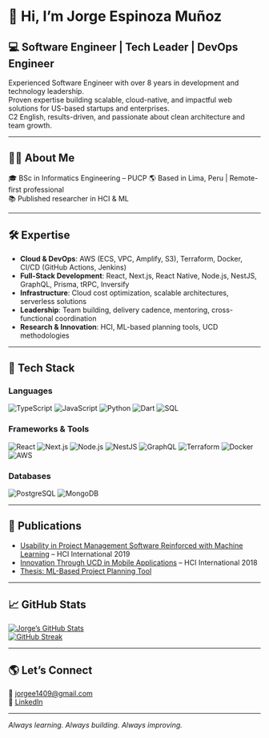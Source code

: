 # 👋 Hi, I’m Jorge Espinoza Muñoz

## 💻 Software Engineer | Tech Leader | DevOps Engineer

Experienced Software Engineer with over 8 years in development and technology leadership.  
Proven expertise building scalable, cloud-native, and impactful web solutions for US-based startups and enterprises.  
C2 English, results-driven, and passionate about clean architecture and team growth.

---

## 🧑‍💼 About Me

🎓 BSc in Informatics Engineering – PUCP
🌎 Based in Lima, Peru | Remote-first professional  
📚 Published researcher in HCI & ML

---

## 🛠️ Expertise

- **Cloud & DevOps**: AWS (ECS, VPC, Amplify, S3), Terraform, Docker, CI/CD (GitHub Actions, Jenkins)
- **Full-Stack Development**: React, Next.js, React Native, Node.js, NestJS, GraphQL, Prisma, tRPC, Inversify
- **Infrastructure**: Cloud cost optimization, scalable architectures, serverless solutions
- **Leadership**: Team building, delivery cadence, mentoring, cross-functional coordination
- **Research & Innovation**: HCI, ML-based planning tools, UCD methodologies

---

## 🧰 Tech Stack

### Languages
![TypeScript](https://img.shields.io/badge/-TypeScript-3178C6?style=flat&logo=typescript&logoColor=white)
![JavaScript](https://img.shields.io/badge/-JavaScript-F7DF1E?style=flat&logo=javascript&logoColor=black)
![Python](https://img.shields.io/badge/-Python-3776AB?style=flat&logo=python&logoColor=white)
![Dart](https://img.shields.io/badge/-Dart-0175C2?style=flat&logo=dart&logoColor=white)
![SQL](https://img.shields.io/badge/-SQL-4479A1?style=flat&logo=postgresql&logoColor=white)

### Frameworks & Tools
![React](https://img.shields.io/badge/-React-61DAFB?style=flat&logo=react&logoColor=black)
![Next.js](https://img.shields.io/badge/-Next.js-000?style=flat&logo=nextdotjs&logoColor=white)
![Node.js](https://img.shields.io/badge/-Node.js-339933?style=flat&logo=node.js&logoColor=white)
![NestJS](https://img.shields.io/badge/-NestJS-E0234E?style=flat&logo=nestjs&logoColor=white)
![GraphQL](https://img.shields.io/badge/-GraphQL-E10098?style=flat&logo=graphql&logoColor=white)
![Terraform](https://img.shields.io/badge/-Terraform-623CE4?style=flat&logo=terraform&logoColor=white)
![Docker](https://img.shields.io/badge/-Docker-2496ED?style=flat&logo=docker&logoColor=white)
![AWS](https://img.shields.io/badge/-AWS-232F3E?style=flat&logo=amazon-aws&logoColor=white)

### Databases
![PostgreSQL](https://img.shields.io/badge/-PostgreSQL-336791?style=flat&logo=postgresql&logoColor=white)
![MongoDB](https://img.shields.io/badge/-MongoDB-47A248?style=flat&logo=mongodb&logoColor=white)

---

## 📝 Publications

- [Usability in Project Management Software Reinforced with Machine Learning](https://link.springer.com/chapter/10.1007/978-3-030-23541-3_26) – HCI International 2019
- [Innovation Through UCD in Mobile Applications](https://link.springer.com/chapter/10.1007/978-3-319-91797-9_47) – HCI International 2018
- [Thesis: ML-Based Project Planning Tool](https://tesis.pucp.edu.pe/items/90e1d297-126d-4d68-bd4c-a7ad8584800f)

---

## 📈 GitHub Stats

[![Jorge’s GitHub Stats](https://github-readme-stats.vercel.app/api?username=jorgeespinoza&show_icons=true&theme=dark)](https://github.com/anuraghazra/github-readme-stats)  
[![GitHub Streak](https://streak-stats.demolab.com/?user=jorgeespinoza&theme=dark)](https://git.io/streak-stats)

---

## 🌎 Let’s Connect

📧 jorgee1409@gmail.com  
💼 [LinkedIn](https://www.linkedin.com/in/jorge-espinoza-mu%C3%B1oz-804a63102/)  

---
*Always learning. Always building. Always improving.*
